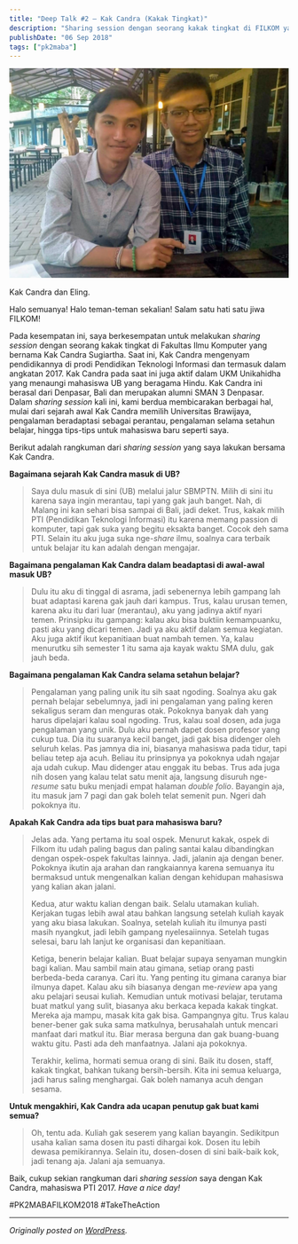 ```yaml
---
title: "Deep Talk #2 – Kak Candra (Kakak Tingkat)"
description: "Sharing session dengan seorang kakak tingkat di FILKOM yang bernama Kak Candra Sugiartha."
publishDate: "06 Sep 2018"
tags: ["pk2maba"]
---
```


![Kak Candra dan Eling.](cover.jpg)

<div class="md-figcaption">Kak Candra dan Eling.</div>

Halo semuanya! Halo teman-teman sekalian! Salam satu hati satu jiwa FILKOM!

Pada kesempatan ini, saya berkesempatan untuk melakukan _sharing session_ dengan seorang kakak tingkat di Fakultas Ilmu Komputer yang bernama Kak Candra Sugiartha. Saat ini, Kak Candra mengenyam pendidikannya di prodi Pendidikan Teknologi Informasi dan termasuk dalam angkatan 2017. Kak Candra pada saat ini juga aktif dalam UKM Unikahidha yang menaungi mahasiswa UB yang beragama Hindu. Kak Candra ini berasal dari Denpasar, Bali dan merupakan alumni SMAN 3 Denpasar. Dalam _sharing session_ kali ini, kami berdua membicarakan berbagai hal, mulai dari sejarah awal Kak Candra memilih Universitas Brawijaya, pengalaman beradaptasi sebagai perantau, pengalaman selama setahun belajar, hingga tips-tips untuk mahasiswa baru seperti saya.

Berikut adalah rangkuman dari _sharing session_ yang saya lakukan bersama Kak Candra.

**Bagaimana sejarah Kak Candra masuk di UB?**

> Saya dulu masuk di sini (UB) melalui jalur SBMPTN. Milih di sini itu karena saya ingin merantau, tapi yang gak jauh banget. Nah, di Malang ini kan sehari bisa sampai di Bali, jadi deket. Trus, kakak milih PTI (Pendidikan Teknologi Informasi) itu karena memang passion di komputer, tapi gak suka yang begitu eksakta banget. Cocok deh sama PTI. Selain itu aku juga suka nge-_share_ ilmu, soalnya cara terbaik untuk belajar itu kan adalah dengan mengajar.

**Bagaimana pengalaman Kak Candra dalam beadaptasi di awal-awal masuk UB?**

> Dulu itu aku di tinggal di asrama, jadi sebenernya lebih gampang lah buat adaptasi karena gak jauh dari kampus. Trus, kalau urusan temen, karena aku itu dari luar (merantau), aku yang jadinya aktif nyari temen. Prinsipku itu gampang: kalau aku bisa buktiin kemampuanku, pasti aku yang dicari temen. Jadi ya aku aktif dalam semua kegiatan. Aku juga aktif ikut kepanitiaan buat nambah temen. Ya, kalau menurutku sih semester 1 itu sama aja kayak waktu SMA dulu, gak jauh beda.

**Bagaimana pengalaman Kak Candra selama setahun belajar?**

> Pengalaman yang paling unik itu sih saat ngoding. Soalnya aku gak pernah belajar sebelumnya, jadi ini pengalaman yang paling keren sekaligus seram dan menguras otak. Pokoknya banyak dah yang harus dipelajari kalau soal ngoding. Trus, kalau soal dosen, ada juga pengalaman yang unik. Dulu aku pernah dapet dosen profesor yang cukup tua. Dia itu suaranya kecil banget, jadi gak bisa didenger oleh seluruh kelas. Pas jamnya dia ini, biasanya mahasiswa pada tidur, tapi beliau tetep aja acuh. Beliau itu prinsipnya ya pokoknya udah ngajar aja udah cukup. Mau didenger atau enggak itu bebas. Trus ada juga nih dosen yang kalau telat satu menit aja, langsung disuruh nge-_resume_ satu buku menjadi empat halaman _double folio_. Bayangin aja, itu masuk jam 7 pagi dan gak boleh telat semenit pun. Ngeri dah pokoknya itu.

**Apakah Kak Candra ada tips buat para mahasiswa baru?**

> Jelas ada. Yang pertama itu soal ospek. Menurut kakak, ospek di Filkom itu udah paling bagus dan paling santai kalau dibandingkan dengan ospek-ospek fakultas lainnya. Jadi, jalanin aja dengan bener. Pokoknya ikutin aja arahan dan rangkaiannya karena semuanya itu bermaksud untuk mengenalkan kalian dengan kehidupan mahasiswa yang kalian akan jalani.
>
> Kedua, atur waktu kalian dengan baik. Selalu utamakan kuliah. Kerjakan tugas lebih awal atau bahkan langsung setelah kuliah kayak yang aku biasa lakukan. Soalnya, setelah kuliah itu ilmunya pasti masih nyangkut, jadi lebih gampang nyelesaiinnya. Setelah tugas selesai, baru lah lanjut ke organisasi dan kepanitiaan.
>
> Ketiga, benerin belajar kalian. Buat belajar supaya senyaman mungkin bagi kalian. Mau sambil main atau gimana, setiap orang pasti berbeda-beda caranya. Cari itu. Yang penting itu gimana caranya biar ilmunya dapet. Kalau aku sih biasanya dengan me-_review_ apa yang aku pelajari seusai kuliah. Kemudian untuk motivasi belajar, terutama buat matkul yang sulit, biasanya aku berkaca kepada kakak tingkat. Mereka aja mampu, masak kita gak bisa. Gampangnya gitu. Trus kalau bener-bener gak suka sama matkulnya, berusahalah untuk mencari manfaat dari matkul itu. Biar merasa berguna dan gak buang-buang waktu gitu. Pasti ada deh manfaatnya. Jalani aja pokoknya.
>
> Terakhir, kelima, hormati semua orang di sini. Baik itu dosen, staff, kakak tingkat, bahkan tukang bersih-bersih. Kita ini semua keluarga, jadi harus saling menghargai. Gak boleh namanya acuh dengan sesama.

**Untuk mengakhiri, Kak Candra ada ucapan penutup gak buat kami semua?**

> Oh, tentu ada. Kuliah gak seserem yang kalian bayangin. Sedikitpun usaha kalian sama dosen itu pasti dihargai kok. Dosen itu lebih dewasa pemikirannya. Selain itu, dosen-dosen di sini baik-baik kok, jadi tenang aja. Jalani aja semuanya.

Baik, cukup sekian rangkuman dari _sharing session_ saya dengan Kak Candra, mahasiswa PTI 2017. _Have a nice day!_

\#PK2MABAFILKOM2018 #TakeTheAction

---

_Originally posted on [WordPress](https://elingp.wordpress.com/2018/09/05/deep-talk-2/)._
